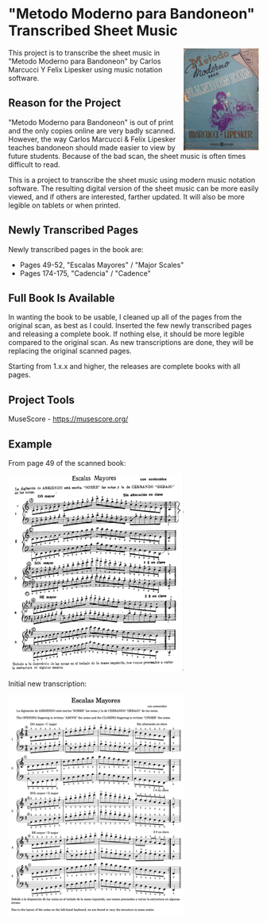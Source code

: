 # "Metodo Moderno para Bandoneon" Transcribed Sheet Music
<img src="images/Metodo Moderno para Bandoneon.jpg" width="30%" align="right">

This project is to transcribe the sheet music in "Metodo Moderno para Bandoneon" by Carlos Marcucci Y Felix Lipesker using music notation software.

## Reason for the Project
"Metodo Moderno para Bandoneon" is out of print and the only copies online are very badly scanned. However, the way Carlos Marcucci & Felix Lipesker teaches bandoneon should made easier to view by future students. Because of the bad scan, the sheet music is often times difficult to read. 

This is a project to transcribe the sheet music using modern music notation software. The resulting digital version of the sheet music can be more easily viewed, and if others are interested, farther updated. It will also be more legible on tablets or when printed.

## Newly Transcribed Pages
Newly transcribed pages in the book are:
- Pages 49-52, "Escalas Mayores" / "Major Scales"
- Pages 174-175, "Cadencia" / "Cadence"

## Full Book Is Available
In wanting the book to be usable, I cleaned up all of the pages from the original scan, as best as I could. Inserted the few newly transcribed pages and releasing a complete book. If nothing else, it should be more legible compared to the original scan. As new transcriptions are done, they will be replacing the original scanned pages.

Starting from 1.x.x and higher, the releases are complete books with all pages.

## Project Tools
MuseScore - https://musescore.org/

## Example
From page 49 of the scanned book:

<img src="images/Example of page 49.png" width="70%">

Initial new transcription:

<img src="images/Example of new transcription.png" width="70%">
